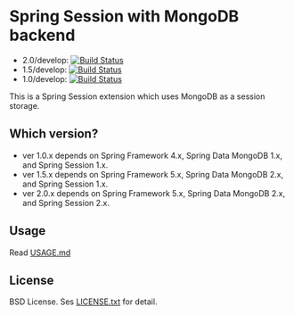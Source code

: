 Spring Session with MongoDB backend
===================================

- 2.0/develop: [![Build Status](https://travis-ci.org/tmurakam/spring-session-ext-mongo.svg?branch=2.0/develop)](https://travis-ci.org/tmurakam/spring-session-ext-mongo)
- 1.5/develop: [![Build Status](https://travis-ci.org/tmurakam/spring-session-ext-mongo.svg?branch=1.5/develop)](https://travis-ci.org/tmurakam/spring-session-ext-mongo)
- 1.0/develop: [![Build Status](https://travis-ci.org/tmurakam/spring-session-ext-mongo.svg?branch=1.0/develop)](https://travis-ci.org/tmurakam/spring-session-ext-mongo)

This is a Spring Session extension which uses MongoDB as a session storage.

Which version?
---------------

* ver 1.0.x depends on Spring Framework 4.x, Spring Data MongoDB 1.x, and Spring Session 1.x.
* ver 1.5.x depends on Spring Framework 5.x, Spring Data MongoDB 2.x, and Spring Session 1.x.
* ver 2.0.x depends on Spring Framework 5.x, Spring Data MongoDB 2.x, and Spring Session 2.x.

Usage
-----

Read [USAGE.md](./USAGE.md)

License
-------

BSD License. Ses [LICENSE.txt](./LICENSE.txt) for detail.

